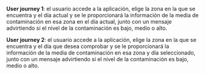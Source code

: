 **User journey 1**: el usuario accede a la aplicación, elige la zona en la que se encuentra y el día actual y se le proporcionará la información de la media de contaminación en esa zona en el día actual, junto con un mensaje advirtiendo si el nivel de la contaminación es bajo, medio o alto.

**User journey 2**: el usuario accede a la aplicación, elige la zona en la que se encuentra y el día que desea comprobar y se le proporcionará la información de la media de contaminación en esa zona y día seleccionado, junto con un mensaje advirtiendo si el nivel de la contaminación es bajo, medio o alto.

